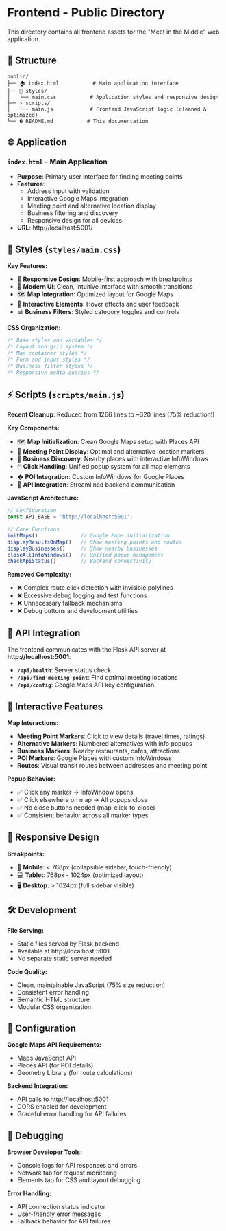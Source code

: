 # Frontend - Public Directory

This directory contains all frontend assets for the "Meet in the Middle" web application.

## 📁 Structure

```
public/
├── 🏠 index.html           # Main application interface
├── 🎨 styles/
│   └── main.css           # Application styles and responsive design
├── ⚡ scripts/
│   └── main.js            # Frontend JavaScript logic (cleaned & optimized)
└── � README.md           # This documentation
```

## 🌐 Application

### `index.html` - Main Application
- **Purpose**: Primary user interface for finding meeting points
- **Features**: 
  - Address input with validation
  - Interactive Google Maps integration
  - Meeting point and alternative location display
  - Business filtering and discovery
  - Responsive design for all devices
- **URL**: http://localhost:5001/

## 🎨 Styles (`styles/main.css`)

**Key Features:**
- 📱 **Responsive Design**: Mobile-first approach with breakpoints
- 🎨 **Modern UI**: Clean, intuitive interface with smooth transitions
- 🗺️ **Map Integration**: Optimized layout for Google Maps
- 🔘 **Interactive Elements**: Hover effects and user feedback
- 📊 **Business Filters**: Styled category toggles and controls

**CSS Organization:**
```css
/* Base styles and variables */
/* Layout and grid system */
/* Map container styles */
/* Form and input styles */
/* Business filter styles */
/* Responsive media queries */
```

## ⚡ Scripts (`scripts/main.js`)

**Recent Cleanup**: Reduced from 1266 lines to ~320 lines (75% reduction!)

**Key Components:**
- 🗺️ **Map Initialization**: Clean Google Maps setup with Places API
- 🎯 **Meeting Point Display**: Optimal and alternative location markers
- 🏢 **Business Discovery**: Nearby places with interactive InfoWindows
- 🖱️ **Click Handling**: Unified popup system for all map elements
- � **POI Integration**: Custom InfoWindows for Google Places
- 🔄 **API Integration**: Streamlined backend communication

**JavaScript Architecture:**
```javascript
// Configuration
const API_BASE = 'http://localhost:5001';

// Core Functions
initMaps()              // Google Maps initialization
displayResultsOnMap()   // Show meeting points and routes
displayBusinesses()     // Show nearby businesses
closeAllInfoWindows()   // Unified popup management
checkApiStatus()        // Backend connectivity
```

**Removed Complexity:**
- ❌ Complex route click detection with invisible polylines
- ❌ Excessive debug logging and test functions
- ❌ Unnecessary fallback mechanisms
- ❌ Debug buttons and development utilities

## 🔗 API Integration

The frontend communicates with the Flask API server at **http://localhost:5001**:

- **`/api/health`**: Server status check
- **`/api/find-meeting-point`**: Find optimal meeting locations
- **`/api/config`**: Google Maps API key configuration

## 🎯 Interactive Features

**Map Interactions:**
- **Meeting Point Markers**: Click to view details (travel times, ratings)
- **Alternative Markers**: Numbered alternatives with info popups
- **Business Markers**: Nearby restaurants, cafes, attractions
- **POI Markers**: Google Places with custom InfoWindows
- **Routes**: Visual transit routes between addresses and meeting point

**Popup Behavior:**
- ✅ Click any marker → InfoWindow opens
- ✅ Click elsewhere on map → All popups close
- ✅ No close buttons needed (map-click-to-close)
- ✅ Consistent behavior across all marker types

## 📱 Responsive Design

**Breakpoints:**
- 📱 **Mobile**: < 768px (collapsible sidebar, touch-friendly)
- 💻 **Tablet**: 768px - 1024px (optimized layout)
- 🖥️ **Desktop**: > 1024px (full sidebar visible)

## 🛠️ Development

**File Serving:**
- Static files served by Flask backend
- Available at http://localhost:5001
- No separate static server needed

**Code Quality:**
- Clean, maintainable JavaScript (75% size reduction)
- Consistent error handling
- Semantic HTML structure
- Modular CSS organization

## 🔧 Configuration

**Google Maps API Requirements:**
- Maps JavaScript API
- Places API (for POI details)
- Geometry Library (for route calculations)

**Backend Integration:**
- API calls to http://localhost:5001
- CORS enabled for development
- Graceful error handling for API failures

## 🐛 Debugging

**Browser Developer Tools:**
- Console logs for API responses and errors
- Network tab for request monitoring
- Elements tab for CSS and layout debugging

**Error Handling:**
- API connection status indicator
- User-friendly error messages
- Fallback behavior for API failures
